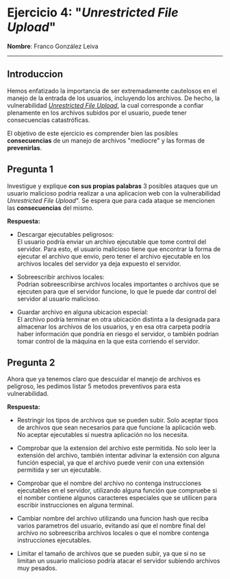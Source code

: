 # Ejercicio 4: "*Unrestricted File Upload*"

**Nombre**: Franco González Leiva

--- 
## Introduccion
Hemos enfatizado la importancia de ser extremadamente cautelosos en el manejo de la entrada de los usuarios, incluyendo los archivos. De hecho, la vulnerabilidad [*Unrestricted File Upload*](https://owasp.org/www-community/vulnerabilities/Unrestricted_File_Upload), la cual corresponde a confiar plenamente en los archivos subidos por el usuario, puede tener consecuencias catastróficas.

El objetivo de este ejercicio es comprender bien las posibles **consecuencias** de un manejo de archivos "mediocre" y las formas de **prevenirlas**.

## Pregunta 1
Investigue y explique **con sus propias palabras** 3 posibles ataques que un usuario malicioso podria realizar a una aplicacion web con la vulnerabilidad *Unrestricted File Upload*". Se espera que para cada ataque se mencionen las **consecuencias** del mismo.

**Respuesta:** 

- Descargar ejecutables peligrosos:  
El usuario podría enviar un archivo ejecutable que tome control del servidor. Para esto, el usuario malicioso tiene que encontrar la forma de ejecutar el archivo que envio, pero tener el archivo ejecutable en los archivos locales del servidor ya deja expuesto el servidor.

- Sobreescribir archivos locales:  
Podrían sobreescribirse archivos locales importantes o archivos que se ejecuten para que el servidor funcione, lo que le puede dar control del servidor al usuario malicioso.

- Guardar archivo en alguna ubicacion especial:  
El archivo podría terminar en otra ubicación distinta a la designada para almacenar los archivos de los usuarios, y en esa otra carpeta podría haber información que pondría en riesgo el servidor, o también podrían tomar control de la máquina en la que esta corriendo el servidor.

## Pregunta 2
Ahora que ya tenemos claro que descuidar el manejo de archivos es peligroso, les pedimos listar 5 metodos preventivos para esta vulnerabilidad.

**Respuesta:**

- Restringir los tipos de archivos que se pueden subir. Solo aceptar tipos de archivos que sean necesarios para que funcione la aplicación web. No aceptar ejecutables si nuestra aplicación no los necesita.

- Comprobar que la extension del archivo este permitida. No solo leer la extensión del archivo, también intentar adivinar la extensión con alguna función especial, ya que el archivo puede venir con una extensión permitida y ser un ejecutable.

- Comprobar que el nombre del archivo no contenga instrucciones ejecutables en el servidor, utilizando alguna función que compruebe si el nomber contiene algunos caracteres especiales que se utilicen para escribir instrucciones en alguna terminal.

- Cambiar nombre del archivo utilizando una funcion hash que reciba varios parametros del usuario, evitando así que el nombre final del archivo no sobreescriba archivos locales o que el nombre contenga instrucciones ejecutables.

- Limitar el tamaño de archivos que se pueden subir, ya que si no se limitan un usuario malicioso podría atacar el servidor subiendo archivos muy pesados.


